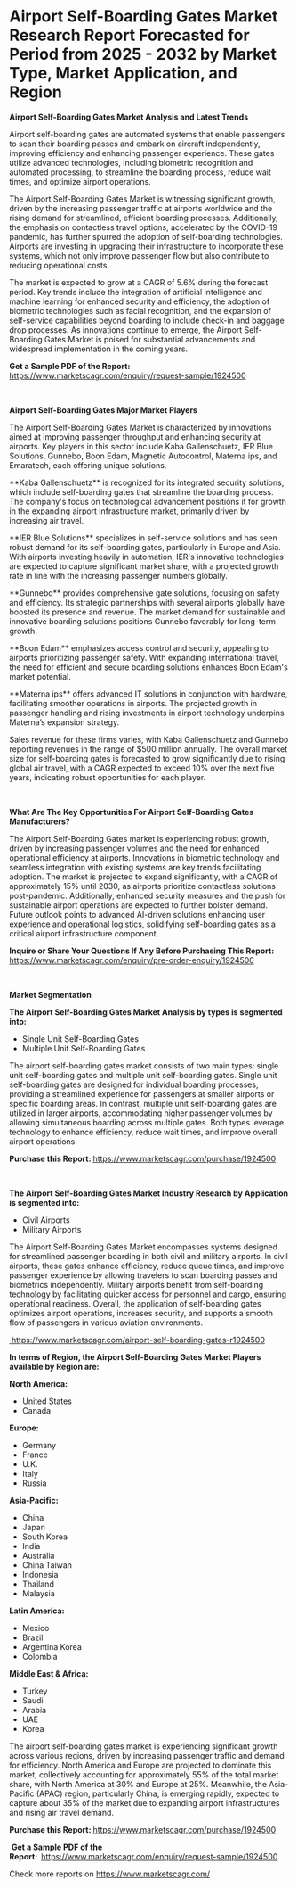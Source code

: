 <p><h1>Airport Self-Boarding Gates Market Research Report Forecasted for Period from 2025 -  2032 by Market Type, Market Application, and Region</h1></p><p><strong>Airport Self-Boarding Gates Market Analysis and Latest Trends</strong></p>
<p><p>Airport self-boarding gates are automated systems that enable passengers to scan their boarding passes and embark on aircraft independently, improving efficiency and enhancing passenger experience. These gates utilize advanced technologies, including biometric recognition and automated processing, to streamline the boarding process, reduce wait times, and optimize airport operations.</p><p>The Airport Self-Boarding Gates Market is witnessing significant growth, driven by the increasing passenger traffic at airports worldwide and the rising demand for streamlined, efficient boarding processes. Additionally, the emphasis on contactless travel options, accelerated by the COVID-19 pandemic, has further spurred the adoption of self-boarding technologies. Airports are investing in upgrading their infrastructure to incorporate these systems, which not only improve passenger flow but also contribute to reducing operational costs.</p><p>The market is expected to grow at a CAGR of 5.6% during the forecast period. Key trends include the integration of artificial intelligence and machine learning for enhanced security and efficiency, the adoption of biometric technologies such as facial recognition, and the expansion of self-service capabilities beyond boarding to include check-in and baggage drop processes. As innovations continue to emerge, the Airport Self-Boarding Gates Market is poised for substantial advancements and widespread implementation in the coming years.</p></p>
<p><strong>Get a Sample PDF of the Report:&nbsp;</strong> <a href="https://www.marketscagr.com/enquiry/request-sample/1924500?utm_campaign=2014&utm_medium=2&utm_source=Github&utm_content=ia&utm_term=14012025&utm_id=airport-self-boarding-gates">https://www.marketscagr.com/enquiry/request-sample/1924500</a></p>
<p>&nbsp;</p>
<p><strong>Airport Self-Boarding Gates Major Market Players</strong></p>
<p><p>The Airport Self-Boarding Gates Market is characterized by innovations aimed at improving passenger throughput and enhancing security at airports. Key players in this sector include Kaba Gallenschuetz, IER Blue Solutions, Gunnebo, Boon Edam, Magnetic Autocontrol, Materna ips, and Emaratech, each offering unique solutions.</p><p>**Kaba Gallenschuetz** is recognized for its integrated security solutions, which include self-boarding gates that streamline the boarding process. The company's focus on technological advancement positions it for growth in the expanding airport infrastructure market, primarily driven by increasing air travel.</p><p>**IER Blue Solutions** specializes in self-service solutions and has seen robust demand for its self-boarding gates, particularly in Europe and Asia. With airports investing heavily in automation, IER's innovative technologies are expected to capture significant market share, with a projected growth rate in line with the increasing passenger numbers globally.</p><p>**Gunnebo** provides comprehensive gate solutions, focusing on safety and efficiency. Its strategic partnerships with several airports globally have boosted its presence and revenue. The market demand for sustainable and innovative boarding solutions positions Gunnebo favorably for long-term growth.</p><p>**Boon Edam** emphasizes access control and security, appealing to airports prioritizing passenger safety. With expanding international travel, the need for efficient and secure boarding solutions enhances Boon Edam's market potential.</p><p>**Materna ips** offers advanced IT solutions in conjunction with hardware, facilitating smoother operations in airports. The projected growth in passenger handling and rising investments in airport technology underpins Materna’s expansion strategy.</p><p>Sales revenue for these firms varies, with Kaba Gallenschuetz and Gunnebo reporting revenues in the range of $500 million annually. The overall market size for self-boarding gates is forecasted to grow significantly due to rising global air travel, with a CAGR expected to exceed 10% over the next five years, indicating robust opportunities for each player.</p></p>
<p>&nbsp;</p>
<p><strong>What Are The Key Opportunities For Airport Self-Boarding Gates Manufacturers?</strong></p>
<p><p>The Airport Self-Boarding Gates market is experiencing robust growth, driven by increasing passenger volumes and the need for enhanced operational efficiency at airports. Innovations in biometric technology and seamless integration with existing systems are key trends facilitating adoption. The market is projected to expand significantly, with a CAGR of approximately 15% until 2030, as airports prioritize contactless solutions post-pandemic. Additionally, enhanced security measures and the push for sustainable airport operations are expected to further bolster demand. Future outlook points to advanced AI-driven solutions enhancing user experience and operational logistics, solidifying self-boarding gates as a critical airport infrastructure component.</p></p>
<p><strong>Inquire or Share Your Questions If Any Before Purchasing This Report:</strong> <a href="https://www.marketscagr.com/enquiry/pre-order-enquiry/1924500?utm_campaign=2014&utm_medium=2&utm_source=Github&utm_content=ia&utm_term=14012025&utm_id=airport-self-boarding-gates">https://www.marketscagr.com/enquiry/pre-order-enquiry/1924500</a></p>
<p>&nbsp;</p>
<p><strong>Market Segmentation</strong></p>
<p><strong>The Airport Self-Boarding Gates Market Analysis by types is segmented into:</strong></p>
<p><ul><li>Single Unit Self-Boarding Gates</li><li>Multiple Unit Self-Boarding Gates</li></ul></p>
<p><p>The airport self-boarding gates market consists of two main types: single unit self-boarding gates and multiple unit self-boarding gates. Single unit self-boarding gates are designed for individual boarding processes, providing a streamlined experience for passengers at smaller airports or specific boarding areas. In contrast, multiple unit self-boarding gates are utilized in larger airports, accommodating higher passenger volumes by allowing simultaneous boarding across multiple gates. Both types leverage technology to enhance efficiency, reduce wait times, and improve overall airport operations.</p></p>
<p><strong>Purchase this Report:&nbsp;</strong><a href="https://www.marketscagr.com/purchase/1924500?utm_campaign=2014&utm_medium=2&utm_source=Github&utm_content=ia&utm_term=14012025&utm_id=airport-self-boarding-gates">https://www.marketscagr.com/purchase/1924500</a></p>
<p>&nbsp;</p>
<p><strong>The Airport Self-Boarding Gates Market Industry Research by Application is segmented into:</strong></p>
<p><ul><li>Civil Airports</li><li>Military Airports</li></ul></p>
<p><p>The Airport Self-Boarding Gates Market encompasses systems designed for streamlined passenger boarding in both civil and military airports. In civil airports, these gates enhance efficiency, reduce queue times, and improve passenger experience by allowing travelers to scan boarding passes and biometrics independently. Military airports benefit from self-boarding technology by facilitating quicker access for personnel and cargo, ensuring operational readiness. Overall, the application of self-boarding gates optimizes airport operations, increases security, and supports a smooth flow of passengers in various aviation environments.</p></p>
<p><a href="https://www.marketscagr.com/airport-self-boarding-gates-r1924500?utm_campaign=2014&utm_medium=2&utm_source=Github&utm_content=ia&utm_term=14012025&utm_id=airport-self-boarding-gates">&nbsp;https://www.marketscagr.com/airport-self-boarding-gates-r1924500</a></p>
<p><strong>In terms of Region, the Airport Self-Boarding Gates Market Players available by Region are:</strong></p>
<p>
    <p> <strong> North America: </strong>
        <ul>
            <li>United States</li>
            <li>Canada</li>
        </ul>
        </p> 
    <p> <strong> Europe: </strong>
        <ul>
            <li>Germany</li>
            <li>France</li>
            <li>U.K.</li>
            <li>Italy</li>
            <li>Russia</li>
        </ul>
        </p> 
    <p> <strong> Asia-Pacific: </strong>
        <ul>
            <li>China</li>
            <li>Japan</li>
            <li>South Korea</li>
            <li>India</li>
            <li>Australia</li>
            <li>China Taiwan</li>
            <li>Indonesia</li>
            <li>Thailand</li>
            <li>Malaysia</li>
        </ul>
        </p> 
    <p> <strong> Latin America: </strong>
        <ul>
            <li>Mexico</li>
            <li>Brazil</li>
            <li>Argentina Korea</li>
            <li>Colombia</li>
        </ul>
        </p> 
    <p> <strong> Middle East & Africa: </strong>
        <ul>
            <li>Turkey</li>
            <li>Saudi</li>
            <li>Arabia</li>
            <li>UAE</li>
            <li>Korea</li>
        </ul>
    </p>
    </p>
<p><p>The airport self-boarding gates market is experiencing significant growth across various regions, driven by increasing passenger traffic and demand for efficiency. North America and Europe are projected to dominate this market, collectively accounting for approximately 55% of the total market share, with North America at 30% and Europe at 25%. Meanwhile, the Asia-Pacific (APAC) region, particularly China, is emerging rapidly, expected to capture about 35% of the market due to expanding airport infrastructures and rising air travel demand.</p></p>
<p><strong>Purchase this Report: </strong><a href="https://www.marketscagr.com/purchase/1924500?utm_campaign=2014&utm_medium=2&utm_source=Github&utm_content=ia&utm_term=14012025&utm_id=airport-self-boarding-gates">https://www.marketscagr.com/purchase/1924500</a></p>
<p>&nbsp;<strong>Get a Sample PDF of the Report:&nbsp;&nbsp;</strong><a href="https://www.marketscagr.com/enquiry/request-sample/1924500?utm_campaign=2014&utm_medium=2&utm_source=Github&utm_content=ia&utm_term=14012025&utm_id=airport-self-boarding-gates">https://www.marketscagr.com/enquiry/request-sample/1924500</a></p>
<p><strong></strong></p>
<p>Check more reports on <a href="https://www.marketscagr.com/?utm_campaign=2014&utm_medium=2&utm_source=Github&utm_content=ia&utm_term=14012025&utm_id=airport-self-boarding-gates">https://www.marketscagr.com/</a></p>